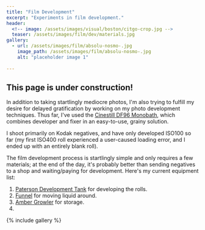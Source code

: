 ```yaml
---
title: "Film Development"
excerpt: "Experiments in film development."
header:
  <!-- image: /assets/images/visual/boston/citgo-crop.jpg -->
  teaser: /assets/images/film/dev/materials.jpg
gallery:
  - url: /assets/images/film/absolu-nosmo-.jpg
    image_path: /assets/images/film/absolu-nosmo-.jpg
    alt: "placeholder image 1"
  
---
```



## This page is under construction! 

In addition to taking startlingly mediocre photos, I'm also trying to fulfill my desire for delayed gratification by working on my photo development techniques. Thus far, I've used the [Cinestill DF96 Monobath](https://cinestillfilm.com/products/df96-developer-fix-b-w-monobath-single-step-solution-for-processing-at-home), which combines developer and fixer in an easy-to-use, grainy solution. 

I shoot primarily on Kodak negatives, and have only developed ISO100 so far (my first ISO400 roll experienced a user-caused loading error, and I ended up with an entirely blank roll).

The film development process is startlingly simple and only requires a few materials; at the end of the day, it's probably better than sending negatives to a shop and waiting/paying for development. Here's my current equipment list:

1. [Paterson Development Tank]() for developing the rolls.
2. [Funnel]() for moving liquid around.
3. [Amber Growler]() for storage.
4. []()


{% include gallery  %}